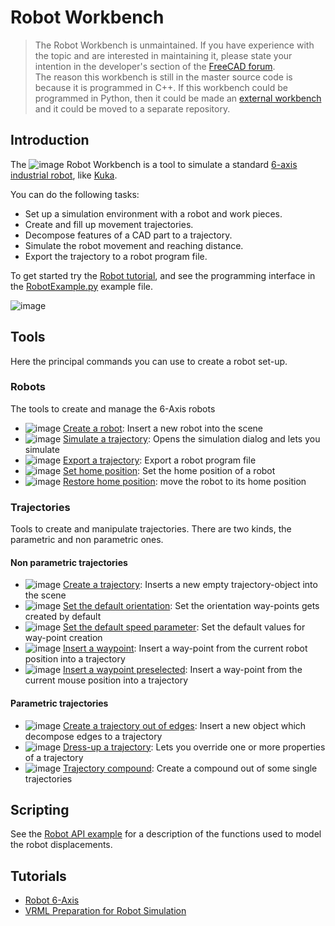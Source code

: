 # Robot Workbench

> The Robot Workbench is unmaintained. If you have experience with the topic and are interested in maintaining it, please state your intention in the developer's section of the [FreeCAD forum](https://forum.freecadweb.org/index.php).  
> The reason this workbench is still in the master source code is because it is programmed in C++. If this workbench could be programmed in Python, then it could be made an [external workbench](https://wiki.freecad.org/External_workbenches) and it could be moved to a separate repository.

## Introduction

The ![image](https://github.com/FreeCAD/FreeCAD-documentation-docusaurus/assets/100439627/99c5d3cb-b13c-449b-a121-7e4350323905) Robot Workbench is a tool to simulate a standard [6-axis industrial robot](https://wiki.freecad.org/Robot_6-Axis), like [Kuka](http://kuka.com/).

You can do the following tasks:
- Set up a simulation environment with a robot and work pieces.
- Create and fill up movement trajectories.
- Decompose features of a CAD part to a trajectory.
- Simulate the robot movement and reaching distance.
- Export the trajectory to a robot program file.

To get started try the [Robot tutorial](https://wiki.freecad.org/Robot_tutorial), and see the programming interface in the [RobotExample.py](https://github.com/FreeCAD/FreeCAD_sf_master/blob/master/src/Mod/Robot/RobotExample.py) example file.  

![image](https://github.com/FreeCAD/FreeCAD-documentation-docusaurus/assets/100439627/e1915a82-4773-4fa4-9e87-fc38307cba09)  

## Tools

Here the principal commands you can use to create a robot set-up.

### Robots

The tools to create and manage the 6-Axis robots
- ![image](https://github.com/FreeCAD/FreeCAD-documentation-docusaurus/assets/100439627/061b53fc-3386-40b4-af44-29f4f0076c85) [Create a robot](https://wiki.freecad.org/Robot_CreateRobot): Insert a new robot into the scene
- ![image](https://github.com/FreeCAD/FreeCAD-documentation-docusaurus/assets/100439627/3559ad79-d792-403b-b570-6ce6a955034c) [Simulate a trajectory](https://wiki.freecad.org/Robot_Simulate): Opens the simulation dialog and lets you simulate
- ![image](https://github.com/FreeCAD/FreeCAD-documentation-docusaurus/assets/100439627/dffad2ac-a920-4724-b0a6-7493d90fa9ce) [Export a trajectory](https://wiki.freecad.org/Robot_Export): Export a robot program file
- ![image](https://github.com/FreeCAD/FreeCAD-documentation-docusaurus/assets/100439627/dab14829-b925-44ce-87f5-16535f1c77fc) [Set home position](https://wiki.freecad.org/Robot_SetHomePos): Set the home position of a robot
- ![image](https://github.com/FreeCAD/FreeCAD-documentation-docusaurus/assets/100439627/5f670686-4cfe-4837-ab22-7c4f36b4e2e4) [Restore home position](https://wiki.freecad.org/Robot_RestoreHomePos): move the robot to its home position

### Trajectories

Tools to create and manipulate trajectories. There are two kinds, the parametric and non parametric ones.

#### Non parametric trajectories

- ![image](https://github.com/FreeCAD/FreeCAD-documentation-docusaurus/assets/100439627/ae95a800-8fd5-4117-9d37-ed225c549ebb) [Create a trajectory](https://wiki.freecad.org/Robot_CreateTrajectory): Inserts a new empty trajectory-object into the scene
- ![image](https://github.com/FreeCAD/FreeCAD-documentation-docusaurus/assets/100439627/8c404354-60da-4174-a0d4-62ed67b7b5f6) [Set the default orientation](https://wiki.freecad.org/Robot_SetDefaultOrientation): Set the orientation way-points gets created by default
- ![image](https://github.com/FreeCAD/FreeCAD-documentation-docusaurus/assets/100439627/5b8342fe-101b-4fc8-8047-fa35e37c5c29) [Set the default speed parameter](https://wiki.freecad.org/Robot_SetDefaultValues): Set the default values for way-point creation
- ![image](https://github.com/FreeCAD/FreeCAD-documentation-docusaurus/assets/100439627/8bcd760e-1502-408e-97fd-6207a05fb67d) [Insert a waypoint](https://wiki.freecad.org/Robot_InsertWaypoint): Insert a way-point from the current robot position into a trajectory
- ![image](https://github.com/FreeCAD/FreeCAD-documentation-docusaurus/assets/100439627/8c00d9f7-1c07-4b80-ae5b-b0b20f71280b) [Insert a waypoint preselected](https://wiki.freecad.org/Robot_InsertWaypointPre): Insert a way-point from the current mouse position into a trajectory

#### Parametric trajectories

- ![image](https://github.com/FreeCAD/FreeCAD-documentation-docusaurus/assets/100439627/dcf324d3-10b1-43f6-bf02-8d10ecc3cd6c) [Create a trajectory out of edges](https://wiki.freecad.org/Robot_Edge2Trac): Insert a new object which decompose edges to a trajectory
- ![image](https://github.com/FreeCAD/FreeCAD-documentation-docusaurus/assets/100439627/32292e84-02e6-4d34-bbd6-9570a3e030b9) [Dress-up a trajectory](https://wiki.freecad.org/Robot_TrajectoryDressUp): Lets you override one or more properties of a trajectory
- ![image](https://github.com/FreeCAD/FreeCAD-documentation-docusaurus/assets/100439627/d9a19bfc-d77e-4620-b911-dcbbe3d3f07a) [Trajectory compound](https://wiki.freecad.org/Robot_TrajectoryCompound): Create a compound out of some single trajectories

## Scripting

See the [Robot API example](https://wiki.freecad.org/Robot_6-Axis) for a description of the functions used to model the robot displacements.

## Tutorials

- [Robot 6-Axis](https://wiki.freecad.org/Robot_6-Axis)
- [VRML Preparation for Robot Simulation](https://wiki.freecad.org/VRML_Preparation_for_Robot_Simulation)
